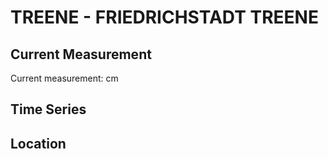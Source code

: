 # TREENE - FRIEDRICHSTADT TREENE

## Current Measurement

Current measurement: <Value topic="rivers/pegel-online/TREENE/FRIEDRICHSTADT-TREENE/measurementValue"/> cm

## Time Series

<TimeSeries topic="rivers/pegel-online/TREENE/FRIEDRICHSTADT-TREENE/measurementValue" period="week" />

## Location

<WorldMap>
  <Marker lat="54.373651212662296" lon="9.083812848701694" labelTopic="rivers/pegel-online/TREENE/FRIEDRICHSTADT-TREENE/measurementValue" />
</WorldMap>
